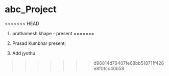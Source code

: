 # abc_Project
<<<<<<< HEAD
1) prathamesh khape - present
=======

1) Prasad Kumbhar present;
2) Add jyothu
>>>>>>> d96814d79407fe68bb518711f428e8f0fcc40b58
